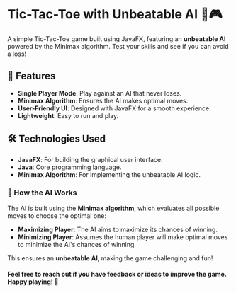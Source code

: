 
# Tic-Tac-Toe with Unbeatable AI 🤖🎮

A simple Tic-Tac-Toe game built using JavaFX, featuring an **unbeatable AI** powered by the Minimax algorithm. Test your skills and see if you can avoid a loss!

## 🚀 Features
- **Single Player Mode**: Play against an AI that never loses.
- **Minimax Algorithm**: Ensures the AI makes optimal moves.
- **User-Friendly UI**: Designed with JavaFX for a smooth experience.
- **Lightweight**: Easy to run and play.

## 🛠 Technologies Used
- **JavaFX**: For building the graphical user interface.
- **Java**: Core programming language.
- **Minimax Algorithm**: For implementing the unbeatable AI logic.

### 🧠 How the AI Works

The AI is built using the **Minimax algorithm**, which evaluates all possible moves to choose the optimal one:  

- **Maximizing Player**: The AI aims to maximize its chances of winning.  
- **Minimizing Player**: Assumes the human player will make optimal moves to minimize the AI's chances of winning.  

This ensures an **unbeatable AI**, making the game challenging and fun!

#### Feel free to reach out if you have feedback or ideas to improve the game. Happy playing! 🎉
